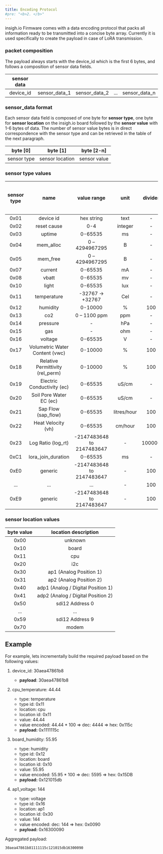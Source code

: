 ```yaml
---
title: Encoding Protocol
#pre: "<b>2. </b>"
---
```


insigh.io Firmware comes with a data encoding protocol that packs all information ready to be transmitted into a concise byte array. Currently it is used specifically to create the payload in case of LoRA transmission.

### packet composition

The payload always starts with the device_id which is the first 6 bytes, and follows a composition of sensor data fields.

| sensor data |               |               |     |               |
| :---------: | :-----------: | :-----------: | :-: | :-----------: |
|  device_id  | sensor_data_1 | sensor_data_2 | ... | sensor_data_n |

### sensor_data format

Each sensor data field is composed of one byte for **sensor type**, one byte for **sensor location** on the insigh.io board followed by the **sensor value** with 1-6 bytes of data. The number of sensor value bytes is in direct correspondence with the sensor type and can be retrieved in the table of the next paragraph.

|  byte [0]   |    byte [1]     |  byte [2-n]  |
| :---------: | :-------------: | :----------: |
| sensor type | sensor location | sensor value |

### sensor type values

| sensor type |               name               |        value range        |    unit     | divider | sensor value number of bytes |
| :---------: | :------------------------------: | :-----------------------: | :---------: | :-----: | :--------------------------: |
|    0x01     |            device id             |        hex string         |    text     |    -    |           6 bytes            |
|    0x02     |           reset cause            |            0-4            |   integer   |    -    |            1 byte            |
|    0x03     |              uptime              |          0-65535          |     ms      |    -    |           2 bytes            |
|    0x04     |            mem_alloc             |      0 – 4294967295       |      B      |    -    |           4 btyes            |
|    0x05     |             mem_free             |      0 – 4294967295       |      B      |    -    |           4 btyes            |
|    0x07     |             current              |          0-65535          |     mA      |    -    |           2 bytes            |
|    0x08     |              vbatt               |          0-65535          |     mv      |    -    |           2 bytes            |
|    0x10     |              light               |          0-65535          |     lux     |    -    |           2 bytes            |
|    0x11     |           temperature            |     -32767 -> +32767      |     Cel     |    -    |           2 bytes            |
|    0x12     |             humidity             |          0-10000          |      %      |   100   |           2 bytes            |
|    0x13     |               co2                |       0 – 1100 ppm        |     ppm     |    -    |           2 btyes            |
|    0x14     |             pressure             |             -             |     hPa     |    -    |           4 bytes            |
|    0x15     |               gas                |             -             |     ohm     |    -    |           2 bytes            |
|    0x16     |             voltage              |          0-65535          |      V      |    -    |           2 bytes            |
|    0x17     |  Volumetric Water Content (vwc)  |          0-10000          |      %      |   100   |           2 bytes            |
|    0x18     | Relative Permittivity (rel_perm) |          0-10000          |      %      |   100   |           2 bytes            |
|    0x19     |    Electric Conductivity (ec)    |          0-65535          |    uS/cm    |    -    |           2 bytes            |
|    0x20     |     Soil Pore Water EC (ec)      |          0-65535          |    uS/cm    |    -    |           2 bytes            |
|    0x21     |       Sap Flow (sap_flow)        |          0-65535          | litres/hour |   100   |           2 bytes            |
|    0x22     |        Heat Velocity (vh)        |          0-65535          |   cm/hour   |   100   |           2 bytes            |
|    0x23     |        Log Ratio (log_rt)        | -2147483648 to 2147483647 |      -      | 100000  |           4 bytes            |
|    0xC1     |        lora_join_duration        |          0-65535          |     ms      |    -    |           2 bytes            |
|    0xE0     |             generic              | -2147483648 to 2147483647 |      -      |   100   |           4 bytes            |
|     ...     |               ...                |            ...            |      -      |   100   |           4 bytes            |
|    0xE9     |             generic              | -2147483648 to 2147483647 |      -      |   100   |           4 bytes            |

### sensor location values

| byte value |        location description        |
| :--------: | :--------------------------------: |
|    0x00    |              unknown               |
|    0x10    |               board                |
|    0x11    |                cpu                 |
|    0x20    |                i2c                 |
|    0x30    |      ap1 (Analog Position 1)       |
|    0x31    |      ap2 (Analog Position 2)       |
|    0x40    | adp1 (Analog / Digital Position 1) |
|    0x41    | adp2 (Analog / Digital Position 2) |
|    0x50    |          sdi12 Address 0           |
|    ...     |                ...                 |
|    0x59    |          sdi12 Address 9           |
|    0x70    |               modem                |

## Example

For example, lets incrementally build the required payload based on the following values:

1. device_id: 30aea47861b8

   - **payload**: 30aea47861b8

1. cpu_temperature: 44.44

   - type: temperature
   - type id: 0x11
   - location: cpu
   - location id: 0x11
   - value: 44.44
   - value encoded: 44.44 \* 100 => dec: 4444 => hex: 0x115c
   - **payload:** 0x1111115c

1. board_humidity: 55.95

   - type: humidity
   - type id: 0x12
   - location: board
   - location id: 0x10
   - value: 55.95
   - value encoded: 55.95 \* 100 => dec: 5595 => hex: 0x15DB
   - **payload:** 0x121015db

1. ap1_voltage: 144

   - type: voltage
   - type id: 0x16
   - location: ap1
   - location id: 0x30
   - value: 144
   - value encoded: dec: 144 => hex: 0x0090
   - **payload:** 0x16300090

Aggregated payload:

```
30aea47861b81111115c121015db16300090
```

